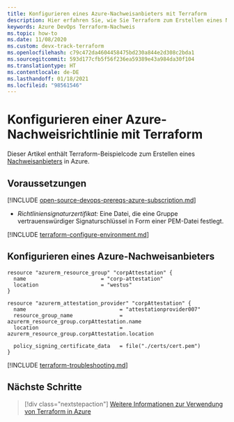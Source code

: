 ```yaml
---
title: Konfigurieren eines Azure-Nachweisanbieters mit Terraform
description: Hier erfahren Sie, wie Sie Terraform zum Erstellen eines Nachweisanbieters in Azure verwenden.
keywords: Azure DevOps Terraform-Nachweis
ms.topic: how-to
ms.date: 11/08/2020
ms.custom: devx-track-terraform
ms.openlocfilehash: c79c472da4604458475bd230a844e2d308c2bda1
ms.sourcegitcommit: 593d177cfb5f56f236ea59389e43a984da30f104
ms.translationtype: HT
ms.contentlocale: de-DE
ms.lasthandoff: 01/18/2021
ms.locfileid: "98561546"
---
```

# <a name="configure-an-azure-attestation-policy-using-terraform"></a>Konfigurieren einer Azure-Nachweisrichtlinie mit Terraform

Dieser Artikel enthält Terraform-Beispielcode zum Erstellen eines [Nachweisanbieters](/azure/attestation/overview) in Azure.

## <a name="prerequisites"></a>Voraussetzungen

[!INCLUDE [open-source-devops-prereqs-azure-subscription.md](../includes/open-source-devops-prereqs-azure-subscription.md)]
- *Richtliniensignaturzertifikat:* Eine Datei, die eine Gruppe vertrauenswürdiger Signaturschlüssel in Form einer PEM-Datei festlegt.

[!INCLUDE [terraform-configure-environment.md](includes/terraform-configure-environment.md)]

## <a name="configure-an-azure-attestation-provider"></a>Konfigurieren eines Azure-Nachweisanbieters

```hcl
resource "azurerm_resource_group" "corpAttestation" {
  name                        = "corp-attestation"
  location                    = "westus"
}

resource "azurerm_attestation_provider" "corpAttestation" {
  name                              = "attestationprovider007"
  resource_group_name               = azurerm_resource_group.corpAttestation.name
  location                          = azurerm_resource_group.corpAttestation.location

  policy_signing_certificate_data   = file("./certs/cert.pem")
}
```

[!INCLUDE [terraform-troubleshooting.md](includes/terraform-troubleshooting.md)]

## <a name="next-steps"></a>Nächste Schritte

> [!div class="nextstepaction"] 
> [Weitere Informationen zur Verwendung von Terraform in Azure](/azure/terraform)